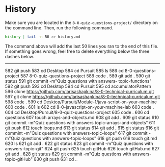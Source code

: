 # History

Make sure you are located in the `8-0-quiz-questions-project/` directory on the command line. Then, run the following command.

```bash
history | tail -n 50 >> history.md
```

The command above will add the last 50 lines you ran to the end of this file. If something goes wrong, feel free to delete everything below the three dashes below.

---
  582  git push
  583  cd Desktop
  584  cd Pursuit
  585  ls
  586  cd 8-0-questions-project
  587  8-0-quiz-questions-project
  588  code .
  589  git add .
  590  git status
  591  git commit -m"Quiz questions with answers- topic-functions"
  592  git push
  593  cd Desktop
  594  cd Pursuit
  595  cd accumulatorPattern
  596  clone https://github.com/larisashapkina/8-0-technical-curriculum.git
  597  git clone https://github.com/larisashapkina/8-0-technical-curriculum.git
  598  code .
  599  cd Desktop/Pursuit/Module-1/java-script-on-your-machine
  600  code .
  601  ls
  602  cd 8-0-javascript-on-your-machine-lab
  603  code .
  604  cd Desktop/Pursuit/8-0-quiz-questions-project
  605  code .
  606  cd questions
  607  touch arrays-and-objects.md
  608  git add .
  609  git status
  610  git commit -m"Quiz questions with answers topic-arrays-and-objects"
  611  git push
  612  touch loops.md
  613  git status
  614  git add .
  615  git status
  616  git commint -m"Quiz questions with answers-topic-loops"
  617  git commit -m"Quiz questions with answers-topic-loops"
  618  git push
  619  touch git.md
  620  ls
  621  git add .
  622  git status
  623  git commit -m"Quiz questions with answers-topic-git"
  624  git push
  625  touch gitHub
  626  touch gitHub.md
  627  git add .
  628  git status
  629  git commit -m"Quiz questions with answers-topic-gitHub"
  630  git push
  631  cd ..
